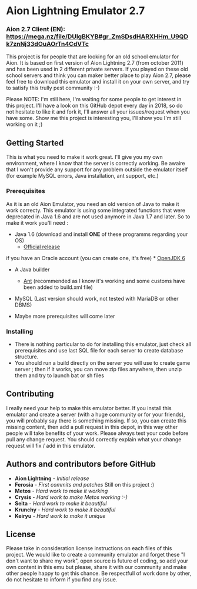 # Aion Lightning Emulator 2.7
### Aion 2.7 Client (EN): https://mega.nz/file/DUlgBKYB#gr_ZmSDsdHARXHHm_U9QDk7znNj33dOuAOrTn4CdVTc

This project is for people that are looking for an old school emulator for Aion. It is based on first version of Aion Lightning 2.7 (from october 2011) and has been used in 2 different private servers.
If you played on these old school servers and think you can maker better place to play Aion 2.7, please feel free to download this emulator and install it on your own server, and try to satisfy this trully pest community :-)

Please NOTE: I'm still here, I'm waiting for some people to get interest in this project. I'll have a look on this GitHub depot every day in 2018, so do not hesitate to like it and fork it, I'll answer all your issues/request when you have some. Show me this project is interesting you, I'll show you I'm still working on it ;)

## Getting Started

This is what you need to make it work great. I'll give you my own environment, where I know that the server is correctly working. Be awaire that I won't provide any support for any problem outside the emulator itself (for example MySQL errors, Java installation, ant support, etc.)

### Prerequisites

As it is an old Aion Emulator, you need an old version of Java to make it work correcty. This emulator is using some integrated functions that were deprecated in Java 1.6 and are not used anymore in Java 1.7 and later. So to make it work you'll need :
- Java 1.6 (download and install __ONE__ of these programms regarding your OS)
	* [Official release](http://www.oracle.com/technetwork/java/javase/downloads/java-archive-downloads-javase6-419409.html)

if you have an Oracle account (you can create one, it's free)
	* [OpenJDK 6](http://openjdk.java.net/projects/jdk6/)

- A Java builder
	* [Ant](http://ant.apache.org/) (recommended as I know it's working and some customs have been added to build.xml file)

- MySQL (Last version should work, not tested with MariaDB or other DBMS)
- Maybe more prerequisites will come later


### Installing

- There is nothing particular to do for installing this emulator, just check all prerequisites and use last SQL file for each server to create database structure.
- You should run a build directly on the server you will use to create game server ; then if it works, you can move zip files anywhere, then unzip them and try to launch bat or sh files

## Contributing

I really need your help to make this emulator better. If you install this emulator and create a server (with a huge community or for your friends), you will probably say there is something missing. If so, you can create this missing content, then add a pull request in this depot, in this way other people will take benefits of your work.
Please always test your code before pull any change request. You should correctly explain what your change request will fix / add in this emulator.

## Authors and contributors before GitHub

* **Aion Lightning** - *Initial release*
* **Ferosia** - *First commits and patches* Still on this project :)
* **Metos** - *Hard work to make it working*
* **Crysis** - *Hard work to make Metos working :-)*
* **Seita** - *Hard work to make it beautiful*
* **Krunchy** - *Hard work to make it beautiful*
* **Keiryu** - *Hard work to make it unique*

## License

Please take in consideration license instructions on each files of this project. We would like to create a community emulator and forget these "I don't want to share my work", open source is future of coding, so add your own content in this emu but please, share it with our community and make other people happy to get this chance.
Be respectfull of work done by other, do not hesitate to inform if you find any issue.
